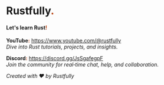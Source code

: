 # Rustfully<span style="color: #b7410e;">.</span>


#### Let's learn Rust<span style="color: #b7410e;">!</span>

**YouTube<span style="color: #b7410e; font-weight: bold">:</span>** https://www.youtube.com/@rustfully<br>
_Dive into Rust tutorials, projects, and insights._<br>

**Discord<span style="color: #b7410e; font-weight: bold">:</span>** https://discord.gg/JsSgafegpF<br>
_Join the community for real‑time chat, help, and collaboration._<br>


*Created with ❤️ by Rustfully*
